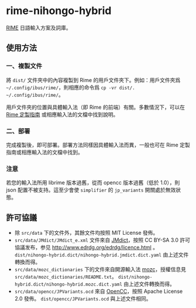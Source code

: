 # rime-nihongo-hybrid
[RIME](http://rime.im/) 日語輸入方案及詞庫。

## 使用方法
### 一、複製文件
將 `dist/` 文件夾中的內容複製到 Rime 的用戶文件夾下。例如：用戶文件夾爲 `~/.config/ibus/rime/`，則相應的命令爲 `cp -vr dist/. ~/.config/ibus/rime/`。

用戶文件夾的位置與具體輸入法（即 Rime 的前端）有關。多數情況下，可以在 [Rime 定製指南](https://github.com/rime/home/wiki/CustomizationGuide) 或相應輸入法的文檔中找到說明。

### 二、部署
完成複製後，即可部署。部署方法同樣因具體輸入法而異，一般也可在 Rime 定製指南或相應輸入法的文檔中找到。

### 注意
若您的輸入法所用 librime 版本過舊，從而 opencc 版本過舊（低於 1.0），則 json 配置不被支持。這至少會使 `simplifier` 的 `jp_variants` 開關處於無效狀態。

## 許可協議
* 除 `src/data` 下的文件外，其餘文件均按照 MIT License 發佈。
* `src/data/JMdict/JMdict_e.xml` 文件來自 [JMdict](http://www.edrdg.org/jmdict/j_jmdict.html)，按照 CC BY-SA 3.0 許可協議发布，参见 http://www.edrdg.org/edrdg/licence.html 。
  `dist/nihongo-hybrid.dict/nihongo-hybrid.jmdict.dict.yaml` 由上述文件轉換而得。
* `src/data/mozc_dictionaries` 下的文件來自開源輸入法 [mozc](https://github.com/google/mozc)，授權信息見 `src/data/mozc_dictionaries/README.txt`。
  `dist/nihongo-hybrid.dict/nihongo-hybrid.mozc.dict.yaml` 由上述文件轉換而得。
* `src/data/opencc/JPVariants.ocd` 來自 [OpenCC](https://github.com/BYVoid/OpenCC)，按照 Apache License 2.0 發佈。
  `dist/opencc/JPVariants.ocd` 與上述文件相同。
